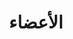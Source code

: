 ---
title: الأعضاء
seo:
  title: 'الأعضاء'
blocks:
  - smallHeading: أعضاؤنا
    bigHeading: مرحبا بكم في مجتمع أعضاء FENOR
    paragraph: >
      يمثل الاتحاد الوطني لمصانع الذهب (FENOR) بفخر مجموعة متنوعة وديناميكية تضم أكثر من 35 شركة في قطاع تعدين الذهب الحرفي وشبه الصناعي في موريتانيا. أعضاؤنا هم العمود الفقري لمهمتنا في تنظيم وتطوير واستدامة صناعة التعدين مع المساهمة بشكل كبير في الاقتصاد الوطني.
    _template: textBoxWithImage
---
